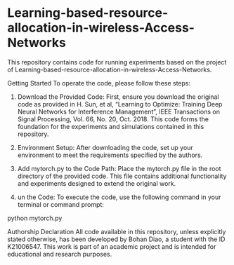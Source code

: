 # Learning-based-resource-allocation-in-wireless-Access-Networks
This repository contains code for running experiments based on the project of Learning-based-resource-allocation-in-wireless-Access-Networks. 


Getting Started
To operate the code, please follow these steps:

1. Download the Provided Code: First, ensure you download the original code as provided in H. Sun, et al, “Learning to Optimize: Training Deep Neural Networks for Interference Management”, IEEE Transactions on Signal Processing, Vol. 66, No. 20, Oct. 2018. This code forms the foundation for the experiments and simulations contained in this repository.

2. Environment Setup: After downloading the code, set up your environment to meet the requirements specified by the authors. 

3. Add mytorch.py to the Code Path: Place the mytorch.py file in the root directory of the provided code. This file contains additional functionality and experiments designed to extend the original work.

4. un the Code: To execute the code, use the following command in your terminal or command prompt:

python mytorch.py



Authorship Declaration
All code available in this repository, unless explicitly stated otherwise, has been developed by Bohan Diao, a student with the ID K21006547. This work is part of an academic project and is intended for educational and research purposes.
